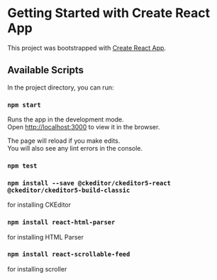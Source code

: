 # Getting Started with Create React App

This project was bootstrapped with [Create React App](https://github.com/facebook/create-react-app).

## Available Scripts

In the project directory, you can run:

### `npm start`

Runs the app in the development mode.\
Open [http://localhost:3000](http://localhost:3000) to view it in the browser.

The page will reload if you make edits.\
You will also see any lint errors in the console.

### `npm test`

### `npm install --save @ckeditor/ckeditor5-react @ckeditor/ckeditor5-build-classic`
for installing CKEditor

### `npm install react-html-parser`
for installing HTML Parser

### `npm install react-scrollable-feed`
for installing scroller
